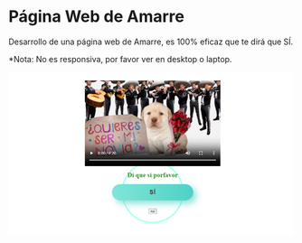 # Página Web de Amarre

Desarrollo de una página web de Amarre, es 100% eficaz que te dirá que SÍ.

*Nota: No es responsiva, por favor ver en desktop o laptop.

![Pagina Web de Amarre](https://github.com/MarlenAndrade/Pagina_Amarre/blob/main/Amarre.png)

